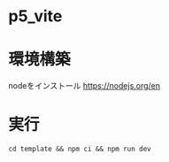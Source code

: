 # p5_vite

# 環境構築
nodeをインストール
https://nodejs.org/en

# 実行
```
cd template && npm ci && npm run dev
```
